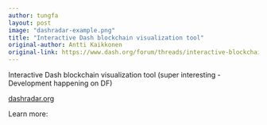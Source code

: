 ```yaml
---
author: tungfa
layout: post
image: "dashradar-example.png"
title: "Interactive Dash blockchain visualization tool"
original-author: Antti Kaikkonen
original-link: https://www.dash.org/forum/threads/interactive-blockchain-visualization-tool-development-thread.15425/
---
```


Interactive Dash blockchain visualization tool
(super interesting - Development happening on DF)

[dashradar.org](https://dashradar.com/)

Learn more:
